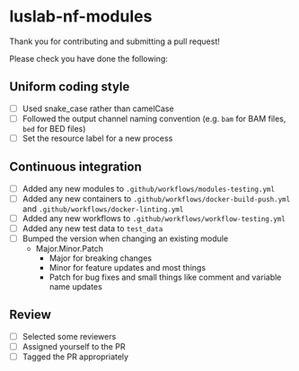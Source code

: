 # luslab-nf-modules

Thank you for contributing and submitting a pull request!

Please check you have done the following:

## Uniform coding style

- [ ] Used snake_case rather than camelCase
- [ ] Followed the output channel naming convention (e.g. `bam` for BAM files, `bed` for BED files)
- [ ] Set the resource label for a new process

## Continuous integration

- [ ] Added any new modules to `.github/workflows/modules-testing.yml`
- [ ] Added any new containers to `.github/workflows/docker-build-push.yml` and `.github/workflows/docker-linting.yml`
- [ ] Added any new workflows to `.github/workflows/workflow-testing.yml`
- [ ] Added any new test data to `test_data`
- [ ] Bumped the version when changing an existing module
  - Major.Minor.Patch
    - Major for breaking changes
    - Minor for feature updates and most things
    - Patch for bug fixes and small things like comment and variable name updates

## Review

- [ ] Selected some reviewers
- [ ] Assigned yourself to the PR
- [ ] Tagged the PR appropriately
